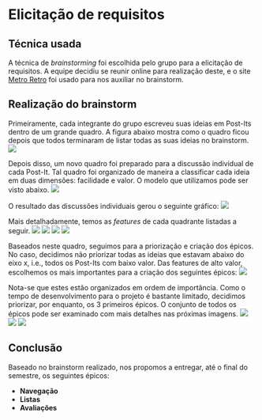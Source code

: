 # Elicitação de requisitos

## Técnica usada

A técnica de _brainstorming_ foi escolhida pelo grupo para a elicitação de requisitos.
A equipe decidiu se reunir online para realização deste, e o site [Metro Retro](https://metroretro.io/) foi usado para nos auxiliar no brainstorm.

## Realização do brainstorm

Primeiramente, cada integrante do grupo escreveu suas ideias em Post-Its dentro de um grande quadro.
A figura abaixo mostra como o quadro ficou depois que todos terminaram de listar todas as suas ideias no brainstorm.
![](/docs/images/brainstorm_inicio.png)

Depois disso, um novo quadro foi preparado para a discussão individual de cada Post-It.
Tal quadro foi organizado de maneira a classificar cada ideia em duas dimensões: facilidade e valor.
O modelo que utilizamos pode ser visto abaixo.
![](/docs/images/brainstorm_preparacao.png)

O resultado das discussões individuais gerou o seguinte gráfico:
![](/docs/images/brainstorm_discussao.png)

Mais detalhadamente, temos as _features_ de cada quadrante listadas a seguir.
![](/docs/images/brainstorm_discussao_highvalue_higheffort.png)
![](/docs/images/brainstorm_discussao_highvalue_loweffort.png)
![](/docs/images/brainstorm_discussao_lowvalue_loweffort.png)
![](/docs/images/brainstorm_discussao_lowvalue_higheffort.png)

Baseados neste quadro, seguimos para a priorização e criação dos épicos.
No caso, decidimos não priorizar todas as ideias que estavam abaixo do eixo x, i.e., todos os Post-Its com baixo valor.
Das features de alto valor, escolhemos os mais importantes para a criação dos seguintes épicos:
![](/docs/images/brainstorm_epicos.png)

Nota-se que estes estão organizados em ordem de importância.
Como o tempo de desenvolvimento para o projeto é bastante limitado, decidimos priorizar, por enquanto, os 3 primeiros épicos.
O conjunto de todos os épicos pode ser examinado com mais detalhes nas próximas imagens.
![](/docs/images/brainstorm_epicos_navegacao_listas.png)
![](/docs/images/brainstorm_epicos_avaliacoes_social.png)
![](/docs/images/brainstorm_epicos_recomendacoes.png)

## Conclusão

Baseado no brainstorm realizado, nos propomos a entregar, até o final do semestre, os seguintes épicos:

-   **Navegação**
-   **Listas**
-   **Avaliações**
